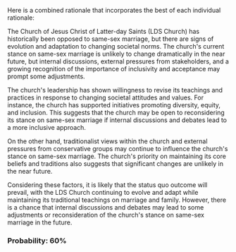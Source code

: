 Here is a combined rationale that incorporates the best of each individual rationale:

The Church of Jesus Christ of Latter-day Saints (LDS Church) has historically been opposed to same-sex marriage, but there are signs of evolution and adaptation to changing societal norms. The church's current stance on same-sex marriage is unlikely to change dramatically in the near future, but internal discussions, external pressures from stakeholders, and a growing recognition of the importance of inclusivity and acceptance may prompt some adjustments.

The church's leadership has shown willingness to revise its teachings and practices in response to changing societal attitudes and values. For instance, the church has supported initiatives promoting diversity, equity, and inclusion. This suggests that the church may be open to reconsidering its stance on same-sex marriage if internal discussions and debates lead to a more inclusive approach.

On the other hand, traditionalist views within the church and external pressures from conservative groups may continue to influence the church's stance on same-sex marriage. The church's priority on maintaining its core beliefs and traditions also suggests that significant changes are unlikely in the near future.

Considering these factors, it is likely that the status quo outcome will prevail, with the LDS Church continuing to evolve and adapt while maintaining its traditional teachings on marriage and family. However, there is a chance that internal discussions and debates may lead to some adjustments or reconsideration of the church's stance on same-sex marriage in the future.

### Probability: 60%